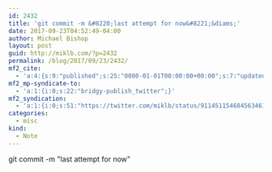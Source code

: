 ```yaml
---
id: 2432
title: 'git commit -m &#8220;last attempt for now&#8221;&diams;'
date: 2017-09-23T04:52:49-04:00
author: Michael Bishop
layout: post
guid: http://miklb.com/?p=2432
permalink: /blog/2017/09/23/2432/
mf2_cite:
  - 'a:4:{s:9:"published";s:25:"0000-01-01T00:00:00+00:00";s:7:"updated";s:25:"0000-01-01T00:00:00+00:00";s:8:"category";a:1:{i:0;s:0:"";}s:6:"author";a:0:{}}'
mf2_mp-syndicate-to:
  - 'a:1:{i:0;s:22:"bridgy-publish_twitter";}'
mf2_syndication:
  - 'a:1:{i:0;s:51:"https://twitter.com/miklb/status/911451154684563461";}'
categories:
  - misc
kind:
  - Note
---
```

git commit -m "last attempt for now" 